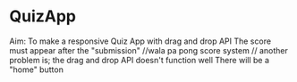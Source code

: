 # QuizApp

Aim: To make a responsive Quiz App with drag and drop API
The score must appear after the "submission" //wala pa pong score system
// another problem is; the drag and drop API doesn't function well
There will be a "home" button 
